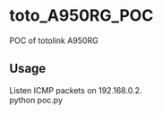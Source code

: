 # toto_A950RG_POC
POC of totolink A950RG
## Usage
Listen ICMP packets on 192.168.0.2.  
python poc.py
